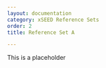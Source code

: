 ```yaml
---
layout: documentation
category: xSEED Reference Sets
order: 2
title: Reference Set A

---
```


This is a placeholder


